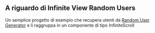 <!-- ABOUT THE PROJECT -->

## A riguardo di Infinite View Random Users

Un semplice progetto di esempio che recupera utenti da <a href="https://randomuser.me/">Random User Generator</a> e li raggruppa in un componente di tipo InfiniteScroll
